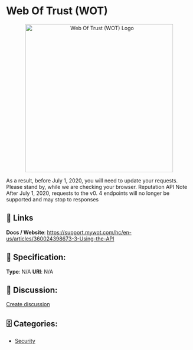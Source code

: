 # Web Of Trust (WOT)
<p align="center">
    <img width="400" src="https://raw.githubusercontent.com/apis-list/apis-list/main/apis/web-of-trust-wot/logo_256x256.png" alt="Web Of Trust (WOT) Logo"/>
</p>

As a result, before July 1, 2020, you will need to update your requests. Please stand by, while we are checking your browser. Reputation API
Note After July 1, 2020, requests to the v0. 4 endpoints will no longer be supported and may stop to responses

##  🔗 Links
**Docs / Website**: https://support.mywot.com/hc/en-us/articles/360024398673-3-Using-the-API

## 🧬 Specification:
**Type**: N/A
**URI**: N/A

## 💬 Discussion:
[Create discussion](https://github.com/apis-list/apis-list/discussions/new)

## 🗄️ Categories:
- [Security](https://github.com/apis-list/apis-list#security)







